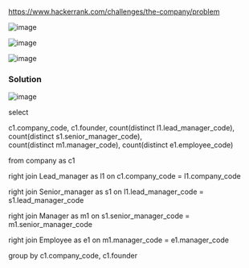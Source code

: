 https://www.hackerrank.com/challenges/the-company/problem


![image](https://user-images.githubusercontent.com/78076248/131999974-a2ab8a5c-e205-4e5c-9ef6-c40979ce6aac.png)

![image](https://user-images.githubusercontent.com/78076248/132000019-9e9971ec-f240-4efa-b35e-02b223a044ff.png)

![image](https://user-images.githubusercontent.com/78076248/132000055-42bb8096-aa06-466f-802a-ceee670ef348.png)

### Solution

![image](https://user-images.githubusercontent.com/78076248/132000249-267b239e-268a-4fec-8493-4b22fc93a6d8.png)


select 

c1.company_code, 
c1.founder, 
count(distinct l1.lead_manager_code), 
count(distinct s1.senior_manager_code),  
count(distinct m1.manager_code), 
count(distinct e1.employee_code)

from company as c1

right join Lead_manager as l1 on c1.company_code = l1.company_code 

right join Senior_manager as s1 on l1.lead_manager_code = s1.lead_manager_code 

right join Manager as m1 on s1.senior_manager_code = m1.senior_manager_code 

right join Employee as e1 on m1.manager_code = e1.manager_code

group by c1.company_code, c1.founder

